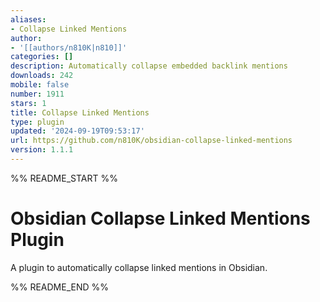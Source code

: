 ```yaml
---
aliases:
- Collapse Linked Mentions
author:
- '[[authors/n810K|n810]]'
categories: []
description: Automatically collapse embedded backlink mentions
downloads: 242
mobile: false
number: 1911
stars: 1
title: Collapse Linked Mentions
type: plugin
updated: '2024-09-19T09:53:17'
url: https://github.com/n810K/obsidian-collapse-linked-mentions
version: 1.1.1
---
```


%% README_START %%

# Obsidian Collapse Linked Mentions Plugin

A plugin to automatically collapse linked mentions in Obsidian.


%% README_END %%
